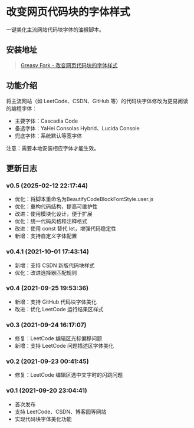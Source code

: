 <!--
 * @Descripttion: 
 * @version: 
 * @Author: LiarCoder
 * @Date: 2021-09-25 19:57:26
 * @LastEditors: LiarCoder
 * @LastEditTime: 2021-09-25 19:57:26
-->
# 改变网页代码块的字体样式

一键美化主流网站代码块字体的油猴脚本。

## 安装地址

> [Greasy Fork - 改变网页代码块的字体样式](https://greasyfork.org/zh-CN/scripts/432756-%E6%94%B9%E5%8F%98%E7%BD%91%E9%A1%B5%E4%BB%A3%E7%A0%81%E5%9D%97%E7%9A%84%E5%AD%97%E4%BD%93%E6%A0%B7%E5%BC%8F)

## 功能介绍

将主流网站（如 LeetCode、CSDN、GitHub 等）的代码块字体修改为更易阅读的编程字体：
- 主要字体：Cascadia Code
- 备选字体：YaHei Consolas Hybrid、Lucida Console
- 兜底字体：系统默认等宽字体

注意：需要本地安装相应字体才能生效。

## 更新日志

### v0.5 (2025-02-12 22:17:44)
- 优化：将脚本重命名为BeautifyCodeBlockFontStyle.user.js
- 优化：重构代码结构，提高可维护性
- 改进：使用模块化设计，便于扩展
- 优化：统一代码风格和注释格式
- 改进：使用 const 替代 let，增强代码稳定性
- 新增：支持自定义字体配置

### v0.4.1 (2021-10-01 17:43:14)
- 新增：支持 CSDN 新版代码块样式
- 优化：改进选择器匹配规则

### v0.4 (2021-09-25 19:53:36)
- 新增：支持 GitHub 代码块字体美化
- 改进：优化 LeetCode 运行结果区样式

### v0.3 (2021-09-24 16:17:07)
- 修复：LeetCode 编辑区光标偏移问题
- 新增：支持 LeetCode 问题描述区字体美化

### v0.2 (2021-09-23 00:41:45)
- 修复：LeetCode 编辑区选中文字时的闪跳问题

### v0.1 (2021-09-20 23:04:41)
- 首次发布
- 支持 LeetCode、CSDN、博客园等网站
- 实现代码块字体美化功能

